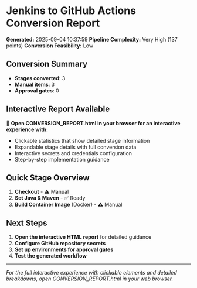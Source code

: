 # Jenkins to GitHub Actions Conversion Report

**Generated:** 2025-09-04 10:37:59
**Pipeline Complexity:** Very High (137 points)
**Conversion Feasibility:** Low

## Conversion Summary
- **Stages converted**: 3
- **Manual items**: 3
- **Approval gates**: 0

## Interactive Report Available
📱 **Open CONVERSION_REPORT.html in your browser for an interactive experience with:**
- Clickable statistics that show detailed stage information
- Expandable stage details with full conversion data
- Interactive secrets and credentials configuration
- Step-by-step implementation guidance

## Quick Stage Overview

1. **Checkout**  - ⚠️ Manual
2. **Set Java & Maven**  - ✅ Ready
3. **Build Container Image** (Docker) - ⚠️ Manual

## Next Steps
1. **Open the interactive HTML report** for detailed guidance
2. **Configure GitHub repository secrets**
3. **Set up environments for approval gates**
4. **Test the generated workflow**

---
*For the full interactive experience with clickable elements and detailed breakdowns, open CONVERSION_REPORT.html in your web browser.*
